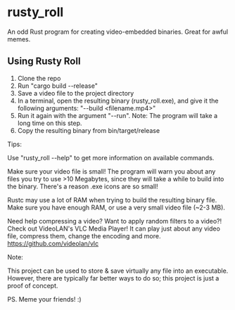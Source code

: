 # rusty_roll
An odd Rust program for creating video-embedded binaries. Great for awful memes.

Using Rusty Roll
-----------------------------------------------------------------------------------
1. Clone the repo
2. Run "cargo build --release"
3. Save a video file to the project directory
4. In a terminal, open the resulting binary (rusty_roll.exe),
and give it the following arguments:
"--build <filename.mp4>"
5. Run it again with the argument "--run". 
Note: The program will take a long time on this step.
6. Copy the resulting binary from bin/target/release


Tips:

Use "rusty_roll --help" to get more information on available commands.

Make sure your video file is small! The program will warn you about 
any files you try to use >10 Megabytes, since they will take a while to 
build into the binary. There's a reason .exe icons are so small!

Rustc may use a lot of RAM when trying to build the resulting binary file.
Make sure you have enough RAM, or use a very small video file (~2-3 MB).

Need help compressing a video? Want to apply random filters to a video?! Check out VideoLAN's VLC Media Player!
It can play just about any video file, compress them, change the encoding and more.
https://github.com/videolan/vlc 


Note:

This project can be used to store & save virtually any file into an executable.
However, there are typically far better ways to do so; this project is just a 
proof of concept.

PS. Meme your friends! :)
